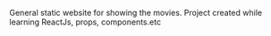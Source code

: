 General static website for showing the movies.
Project created while learning ReactJs, props, components.etc

